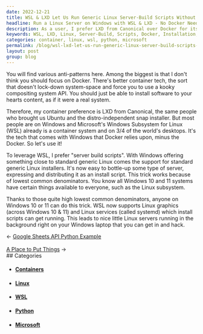 ```yaml
---
date: 2022-12-21
title: WSL & LXD Let Us Run Generic Linux Server-Build Scripts Without Docker
headline: Run a Linux Server on Windows with WSL & LXD - No Docker Needed!
description: As a user, I prefer LXD from Canonical over Docker for its ease of installation without a complex API. Additionally, Windows Subsystem for Linux (WSL) provides a container system that can be used to create 'server build scripts' to install a Linux server on Windows 10 or 11. With this, I can have a Linux server running in the background on my laptop. Read more to learn how to set up your own Linux server on Windows.
keywords: WSL, LXD, Linux, Server-Build, Scripts, Docker, Installation, Complex API, Windows, Container System, Server, Laptop, Software, Compositing System, Leverage, Scripts, Install
categories: container, linux, wsl, python, microsoft
permalink: /blog/wsl-lxd-let-us-run-generic-linux-server-build-scripts-without-docker/
layout: post
group: blog
---
```



You will find various anti-patterns here. Among the biggest is that I don't
think you should focus on Docker. There's better container tech, the sort that
doesn't lock-down system-space and force you to use a kooky compositing system
API. You should just be able to install software to your hearts content, as if
it were a real system.

Therefore, my container preference is LXD from Canonical, the same people who
brought us Ubuntu and the distro-independent snap installer. But most people
are on Windows and Microsoft's Windows Subsystem for Linux (WSL) already is a
container system and on 3/4 of the world's desktops. It's the tech that comes
with Windows that Docker relies upon, minus the Docker. So let's use it!

To leverage WSL, I prefer "server build scripts". With Windows offering
something close to standard generic Linux comes the support for standard
generic Linux installers. It's now easy to bottle-up some type of server,
expressing and distributing it as an install script. This trick works because
of lowest common denominators. You know all Windows 10 and 11 systems have
certain things available to everyone, such as the Linux subsystem.

Thanks to those quite high lowest common denominators, anyone on Windows 10 or
11 can do this trick. WSL now supports Linux graphics (across Windows 10 & 11)
and Linux services (called systemd) which install scripts can get running. This
leads to nice little Linux servers running in the background right on your
Windows laptop that you can get in and hack.


<div class="arrow-links"><div class="post-nav-prev"><span class="arrow">&larr;&nbsp;</span><a href="/blog/google-sheets-api-python-example/">Google Sheets API Python Example</a></div> &nbsp; <div class="post-nav-next"><a href="/blog/a-place-to-put-things/">A Place to Put Things</a><span class="arrow">&nbsp;&rarr;</span></div></div>
## Categories

<ul>
<li><h4><a href='/container/'>Containers</a></h4></li>
<li><h4><a href='/linux/'>Linux</a></h4></li>
<li><h4><a href='/wsl/'>WSL</a></h4></li>
<li><h4><a href='/python/'>Python</a></h4></li>
<li><h4><a href='/microsoft/'>Microsoft</a></h4></li></ul>